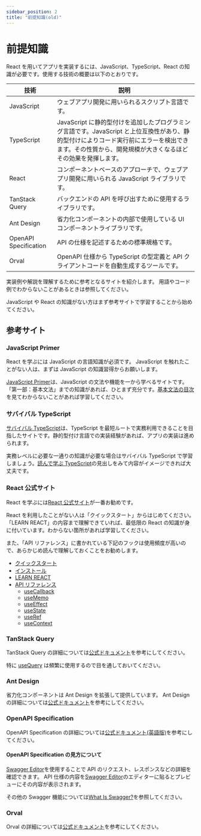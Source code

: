 ```yaml
---
sidebar_position: 2
title: "前提知識(old)"
---
```


# 前提知識

React を用いてアプリを実装するには、JavaScript、TypeScript、React の知識が必要です。使用する技術の概要は以下のとおりです。

| 技術                  | 説明                                                                                                                                                                                                     |
| --------------------- | -------------------------------------------------------------------------------------------------------------------------------------------------------------------------------------------------------- |
| JavaScript            | ウェブアプリ開発に用いられるスクリプト言語です。                                                                                                                                                         |
| TypeScript            | JavaScript に静的型付けを追加したプログラミング言語です。JavaScript と上位互換性があり、静的型付けによりコード実行前にエラーを検出できます。その性質から、開発規模が大きくなるほどその効果を発揮します。 |
| React                 | コンポーネントベースのアプローチで、ウェブアプリ開発に用いられる JavaScript ライブラリです。                                                                                                             |
| TanStack Query        | バックエンドの API を呼び出すために使用するライブラリです。                                                                                                                                              |
| Ant Design            | 省力化コンポーネントの内部で使用している UI コンポーネントライブラリです。                                                                                                                               |
| OpenAPI Specification | API の仕様を記述するための標準規格です。　                                                                                                                                                               |
| Orval                 | OpenAPI 仕様から TypeScript の型定義と API クライアントコードを自動生成するツールです。 <br/>                                                                                                            |

実装例や解説を理解するために参考となるサイトを紹介します。
用語やコード例でわからないことがあるときは参照してください。

JavaScript や React の知識がない方はまず参考サイトで学習することから始めてください。

## 参考サイト

### JavaScript Primer

React を学ぶには JavaScript の言語知識が必須です。 JavaScript を触れたことがない人は、まずは JavaScript の知識習得からお願いします。

[JavaScript Primer](https://jsprimer.net/)は、JavaScript の文法や機能を一から学べるサイトです。「第一部：基本文法」までの知識があれば、ひとまず充分です。[基本文法の目次](https://jsprimer.net/basic/)を見てわからないことがあれば学習してください。

### サバイバル TypeScript

[サバイバル TypeScript](https://book.yyts.org/)は、TypeScript を最短ルートで実務利用できることを目指したサイトです。静的型付け言語での実装経験があれば、アプリの実装は進められます。

実務レベルに必要な一通りの知識が必要な場合はサバイバル TypeScript で学習しましょう。[読んで学ぶ TypeScript](https://book.yyts.org/reference)の見出しをみて内容がイメージできれば大丈夫です。

### React 公式サイト

React を学ぶには[React 公式サイト](https://ja.react.dev/)が一番お勧めです。

React を利用したことがない人は「クイックスタート」からはじめてください。「LEARN REACT」の内容まで理解できていれば、最低限の React の知識が身に付いています。わからない箇所があれば学習してください。

また、「API リファレンス」に書かれている下記のフックは使用頻度が高いので、あらかじめ読んで理解しておくことをお勧めします。

- [クイックスタート](https://ja.react.dev/learn)
- [インストール](https://ja.react.dev/learn/installation)
- [LEARN REACT](https://ja.react.dev/learn/describing-the-ui)
- [API リファレンス](https://ja.react.dev/reference)
  - [useCallback](https://ja.react.dev/reference/react/useCallback)
  - [useMemo](https://ja.react.dev/reference/react/useMemo)
  - [useEffect](https://ja.react.dev/reference/react/useEffect)
  - [useState](https://ja.react.dev/reference/react/useState)
  - [useRef](https://ja.react.dev/reference/react/useRef)
  - [useContext](https://ja.react.dev/reference/react/useContext)

### TanStack Query

TanStack Query の詳細については[公式ドキュメント](https://tanstack.com/query/latest)を参考にしてください。

特に [useQuery](https://tanstack.com/query/v4/docs/framework/react/reference/useQuery) は頻繁に使用するので目を通しておいてください。

### Ant Design

省力化コンポーネントは Ant Design を拡張して提供しています。
Ant Design の詳細については[公式ドキュメント](https://ant.design/components/overview/)を参考にしてください。

### OpenAPI Specification

OpenAPI Specification の詳細については[公式ドキュメント(英語版)](https://www.openapis.org/what-is-openapi)を参考にしてください。

#### OpenAPI Specification の見方について

[Swagger Editor](https://editor.swagger.io/)を使用することで API のリクエスト、レスポンスなどの詳細を確認できます。
API 仕様の内容を[Swagger Editor](https://editor.swagger.io/)のエディターに貼るとプレビューにその内容が表示されます。

その他の Swagger 機能については[What Is Swagger?](https://swagger.io/docs/specification/about/)を参照してください。

### Orval

Orval の詳細については[公式ドキュメント](https://orval.dev/)を参考にしてください。
